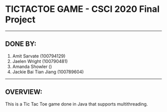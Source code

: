 # TICTACTOE GAME - CSCI 2020 Final Project 

---

## DONE BY: 

1. Amit Sarvate (100794129)
2. Jaelen Wright (100790481)
3. Amanda Showler ()
4. Jackie Bai Tian Jiang (100789604)

---

## OVERVIEW: 

This is a Tic Tac Toe game done in Java that supports multithreading. 
